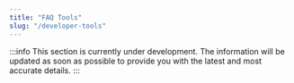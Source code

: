 ```yaml
---
title: "FAQ Tools"
slug: "/developer-tools"
---
```


:::info
This section is currently under development. The information will be updated as soon as possible to provide you with the latest and most accurate details.
:::